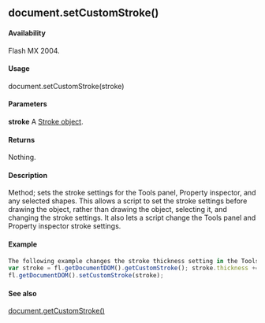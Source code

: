 ## document.setCustomStroke()

#### Availability

Flash MX 2004.

#### Usage

document.setCustomStroke(stroke)

#### Parameters

**stroke** A [Stroke object](../Stroke_object/stroke_summary.md).

#### Returns

Nothing.

#### Description

Method; sets the stroke settings for the Tools panel, Property inspector, and any selected shapes. This allows a script to set the stroke settings before drawing the object, rather than drawing the object, selecting it, and changing the stroke settings. It also lets a script change the Tools panel and Property inspector stroke settings.

#### Example

```javascript
The following example changes the stroke thickness setting in the Tools panel, Property inspector, and any selected shapes:
var stroke = fl.getDocumentDOM().getCustomStroke(); stroke.thickness += 2; 
fl.getDocumentDOM().setCustomStroke(stroke);

```
#### See also

[document.getCustomStroke()](../Document_object/docume75.md)
